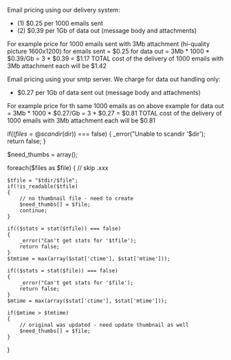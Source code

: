 Email pricing using our delivery system:
- (1) $0.25 per 1000 emails sent
- (2) $0.39 per 1Gb of data out (message body and attachments)
 
For example price for 1000 emails sent with 3Mb attachment (hi-quality picture 1600x1200)
for emails sent = $0.25
for data out = 3Mb * 1000 * $0.39/Gb = 3 * $0.39 = $1.17
TOTAL cost of the delivery of 1000 emails with 3Mb attachment each will be $1.42



Email pricing using your smtp server.
We charge for data out handling only:
- $0.27 per 1Gb of data sent out (message body and attachments)

For example price for th same 1000 emails as on above example
for data out = 3Mb * 1000 * $0.27/Gb = 3 * $0.27 = $0.81
TOTAL cost of the delivery of 1000 emails with 3Mb attachment each will be $0.81



if(($files = @scandir($dir)) === false)
{
    _error("Unable to scandir '$dir');
    return false;
}

$need_thumbs = array();

foreach($files as $file)
{
    // skip .xxx
    
    $tfile = "$tdir/$file";
    if(!is_readable($tfile)
    {
        // no thumbnail file - need to create
        $need_thumbs[] = $file;
        continue;
    }
    
    if(($stats = stat($tfile)) === false)
    {
        _error("Can't get stats for '$tfile');
        return false;
    }
    $tmtime = max(array($stat['ctime'], $stat['mtime']));
    
    if(($stats = stat($file)) === false)
    {
        _error("Can't get stats for '$file');
        return false;
    }
    $mtime = max(array($stat['ctime'], $stat['mtime']));
    
    if($mtime > $tmtime) 
    {
        // original was updated - need update thumbnail as well
        $need_thumbs[] = $file;
    }
}    



<?php
header('Content-type: image/jpeg');
echo file_get_contents("http://icanhascheezburger.files.wordpress.com/2008/01/funny-pictures-cute-fierce-kitten.jpg");
?> 



